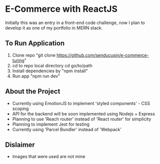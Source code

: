 # E-Commerce with ReactJS
Initially this was an entry in a front-end code challenge, now I plan to develop it as one of my portfolio in MERN stack.

## To Run Application
1. Clone repo "git clone https://github.com/senducusin/e-commerce-turing"
2. cd to repo local directory cd go/to/path
3. Install dependencies by "npm install"
4. Run app "npm run dev"

## About the Project
* Currently using EmotionJS to implement 'styled components' - CSS scoping
* API for the backend will be soon implemented using Nodejs + Express
* Planning to use 'Reach router' instead of 'React router' for simplicity
* Planning to implement Jest for testing
* Currently using 'Parcel Bundler' instead of 'Webpack'

## Dislaimer
* Images that were used are not mine
